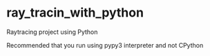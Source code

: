 # ray_tracin_with_python
Raytracing project using Python

Recommended that you run using pypy3 interpreter and not CPython